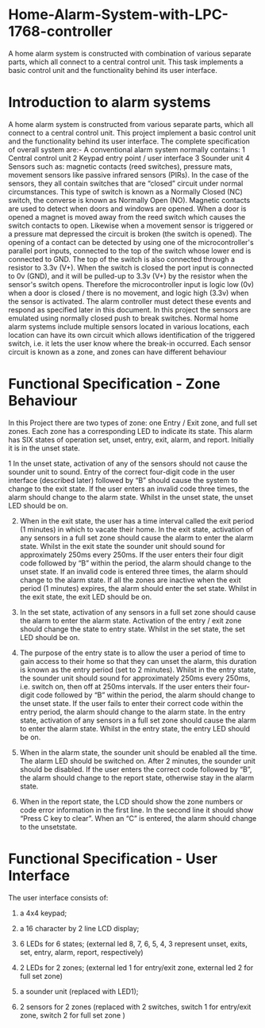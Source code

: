 # Home-Alarm-System-with-LPC-1768-controller
A home alarm system is constructed with combination of various separate parts, which all connect to  a central control unit. This task  implements a basic control unit and the functionality behind its user interface.

# Introduction to alarm systems
A home alarm system is constructed from various separate parts, which all connect to 
a central control unit. This project implement a basic control unit and the 
functionality behind its user interface. The complete specification of overall system are:-
A conventional alarm system normally contains:
1 Central control unit
2 Keypad entry point / user interface
3 Sounder unit
4 Sensors such as: magnetic contacts (reed switches), pressure mats, movement 
sensors like passive infrared sensors (PIRs).
In the case of the sensors, they all contain switches that are “closed” circuit under 
normal circumstances. This type of switch is known as a Normally Closed (NC) 
switch, the converse is known as Normally Open (NO).
Magnetic contacts are used to detect when doors and windows are opened. When a 
door is opened a magnet is moved away from the reed switch which causes the switch 
contacts to open. Likewise when a movement sensor is triggered or a pressure mat 
depressed the circuit is broken (the switch is opened).
The opening of a contact can be detected by using one of the microcontroller's parallel 
port inputs, connected to the top of the switch whose lower end is connected to GND. 
The top of the switch is also connected through a resistor to 3.3v (V+).
When the switch is closed the port input is connected to 0v (GND), and it will be 
pulled-up to 3.3v (V+) by the resistor when the sensor's switch opens. Therefore the 
microcontroller input is logic low (0v) when a door is closed / there is no movement, 
and logic high (3.3v) when the sensor is activated.
The alarm controller must detect these events and respond as specified later in this 
document. In this project the sensors are emulated using normally closed push to 
break switches.
Normal home alarm systems include multiple sensors located in various locations, 
each location can have its own circuit which allows identification of the triggered 
switch, i.e. it lets the user know where the break-in occurred. Each sensor circuit is 
known as a zone, and zones can have different behaviour
#  Functional Specification - Zone Behaviour

In this Project there are two types of zone: one Entry / Exit zone, and full set 
zones. Each zone has a corresponding LED to indicate its state.
This alarm has SIX states of operation set, unset, entry, exit, alarm, and report.
Initially it is in the unset state.

1 In the unset state, activation of any of the sensors should not cause the 
sounder unit to sound.
Entry of the correct four-digit code in the user interface (described later) 
followed by “B” should cause the system to change to the exit state.
If the user enters an invalid code three times, the alarm should change to the
alarm state.
Whilst in the unset state, the unset LED should be on.

2. When in the exit state, the user has a time interval called the exit period 
(1 minutes) in which to vacate their home. In the exit state, activation of any 
sensors in a full set zone should cause the alarm to enter the alarm state. 
Whilst in the exit state the sounder unit should sound for approximately 
250ms every 250ms.
If the user enters their four digit code followed by “B” within the period, the 
alarm should change to the unset state.
If an invalid code is entered three times, the alarm should change to the alarm
state.
If all the zones are inactive when the exit period (1 minutes) expires, the alarm 
should enter the set state.
Whilst in the exit state, the exit LED should be on.

3. In the set state, activation of any sensors in a full set zone should cause the 
alarm to enter the alarm state.
Activation of the entry / exit zone should change the state to entry state. 
Whilst in the set state, the set LED should be on.

4. The purpose of the entry state is to allow the user a period of time to gain 
access to their home so that they can unset the alarm, this duration is known as 
the entry period (set to 2 minutes).
Whilst in the entry state, the sounder unit should sound for approximately 
250ms every 250ms, i.e. switch on, then off at 250ms intervals.
If the user enters their four-digit code followed by “B” within the period, the 
alarm should change to the unset state.
If the user fails to enter their correct code within the entry period, the alarm 
should change to the alarm state.
In the entry state, activation of any sensors in a full set zone should cause the 
alarm to enter the alarm state.
Whilst in the entry state, the entry LED should be on.

5. When in the alarm state, the sounder unit should be enabled all the time. The 
alarm LED should be switched on.
After 2 minutes, the sounder unit should be disabled.
If the user enters the correct code followed by “B”, the alarm should change to 
the report state, otherwise stay in the alarm state.

6. When in the report state, the LCD should show the zone numbers or code 
error information in the first line. In the second line it should show “Press C key to 
clear”. When an “C” is entered, the alarm should change to the unsetstate.

#  Functional Specification - User Interface

The user interface consists of:

1. a 4x4 keypad;

2. a 16 character by 2 line LCD display;

3. 6 LEDs for 6 states; (external led 8, 7, 6, 5, 4, 3 represent unset, exits, set, 
entry, alarm, report, respectively)

4. 2 LEDs for 2 zones; (external led 1 for entry/exit zone, external led 2 for full 
set zone)

5. a sounder unit (replaced with LED1);

6. 2 sensors for 2 zones (replaced with 2 switches, switch 1 for entry/exit zone, 
switch 2 for full set zone )


